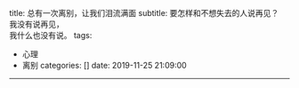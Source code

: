 title: 总有一次离别，让我们泪流满面
subtitle: 要怎样和不想失去的人说再见？<br>我没有说再见，<br>我什么也没有说。
tags:
  - 心理
  - 离别
categories: []
date: 2019-11-25 21:09:00
---

